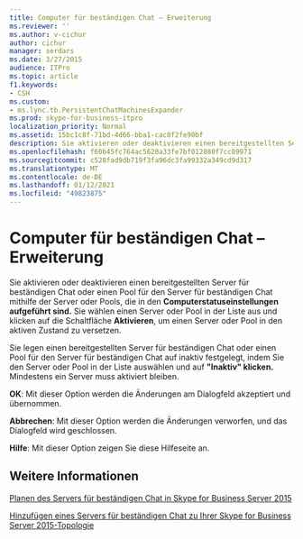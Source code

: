 ```yaml
---
title: Computer für beständigen Chat – Erweiterung
ms.reviewer: ''
ms.author: v-cichur
author: cichur
manager: serdars
ms.date: 3/27/2015
audience: ITPro
ms.topic: article
f1.keywords:
- CSH
ms.custom:
- ms.lync.tb.PersistentChatMachinesExpander
ms.prod: skype-for-business-itpro
localization_priority: Normal
ms.assetid: 15bc1c8f-71bd-4d66-bba1-cac0f2fe90bf
description: Sie aktivieren oder deaktivieren einen bereitgestellten Server für beständigen Chat oder einen Pool für den Server für beständigen Chat mithilfe der In den Computerstatuseinstellungen aufgeführten Server oder Pools. Sie wählen einen Server oder Pool in der Liste aus und klicken auf die Schaltfläche Aktivieren, um einen Server oder Pool in den aktiven Zustand zu versetzen.
ms.openlocfilehash: f60b45fc764ac5620a33fe7bf012880f7cc89971
ms.sourcegitcommit: c528fad9db719f3fa96dc3fa99332a349cd9d317
ms.translationtype: MT
ms.contentlocale: de-DE
ms.lasthandoff: 01/12/2021
ms.locfileid: "49823875"
---
```

# <a name="persistent-chat-machines-expander"></a>Computer für beständigen Chat – Erweiterung
 
Sie aktivieren oder deaktivieren einen bereitgestellten Server für beständigen Chat oder einen Pool für den Server für beständigen Chat mithilfe der Server oder Pools, die in den **Computerstatuseinstellungen aufgeführt sind.** Sie wählen einen Server oder Pool in der Liste aus und klicken auf die Schaltfläche **Aktivieren**, um einen Server oder Pool in den aktiven Zustand zu versetzen.
  
Sie legen einen bereitgestellten Server für beständigen Chat oder einen Pool für den Server für beständigen Chat auf inaktiv festgelegt, indem Sie den Server oder Pool in der Liste auswählen und auf **"Inaktiv" klicken.** Mindestens ein Server muss aktiviert bleiben.
  
 **OK**: Mit dieser Option werden die Änderungen am Dialogfeld akzeptiert und übernommen.
  
 **Abbrechen**: Mit dieser Option werden die Änderungen verworfen, und das Dialogfeld wird geschlossen.
  
 **Hilfe**: Mit dieser Option zeigen Sie diese Hilfeseite an.
  
## <a name="see-also"></a>Weitere Informationen

[Planen des Servers für beständigen Chat in Skype for Business Server 2015](../../plan-your-deployment/persistent-chat-server/persistent-chat-server.md)
  
[Hinzufügen eines Servers für beständigen Chat zu Ihrer Skype for Business Server 2015-Topologie](../../deploy/deploy-persistent-chat-server/add-persistent-chat-server.md)
